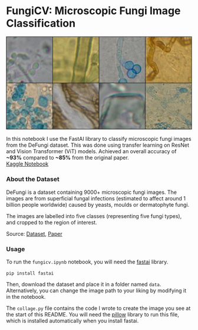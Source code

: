 # FungiCV: Microscopic Fungi Image Classification
![Collage of Microscropic Fungi Images](collage.jpg)

In this notebook I use the FastAI library to classify microscopic fungi images from the DeFungi dataset. This was done using transfer learning on ResNet and Vision Transformer (ViT) models. Achieved an overall accuracy of **~93%** compared to **~85%** from the original paper.  
[Kaggle Notebook](https://www.kaggle.com/code/balkarjun/fungi-image-classification-using-fastai-93-acc)

### About the Dataset
DeFungi is a dataset containing 9000+ microscopic fungi images. The images are from superficial fungal infections (estimated to affect around 1 billion people worldwide) caused by yeasts, moulds or dermatophyte fungi.

The images are labelled into five classes (representing five fungi types), and cropped to the region of interest.

Source: [Dataset](https://archive.ics.uci.edu/dataset/773/defungi), [Paper](https://arxiv.org/abs/2109.07322)

### Usage
To run the `fungicv.ipynb` notebook, you will need the [fastai](https://docs.fast.ai/#installing) library.
```
pip install fastai
```
Then, download the dataset and place it in a folder named `data`. Alternatively, you can change the image path to your liking by modifying it in the notebook.

The `collage.py` file contains the code I wrote to create the image you see at the start of this README. You will need the [pillow](https://pillow.readthedocs.io/en/stable/installation/basic-installation.html) library to run this file, which is installed automatically when you install fastai.
